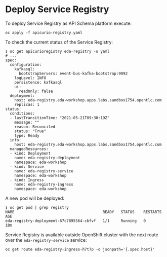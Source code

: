 # Deploy Service Registry

To deploy Service Registry as API Schema platform execute:

```shell script
oc apply -f apicurio-registry.yaml
```

To check the current status of the Service Registry:

```shell script
❯ oc get apicurioregistry eda-registry -o yaml
# ...
spec:
  configuration:
    kafkasql:
      bootstrapServers: event-bus-kafka-bootstrap:9092
    logLevel: INFO
    persistence: kafkasql
    ui:
      readOnly: false
  deployment:
    host: eda-registry.eda-workshop.apps.labs.sandbox1754.opentlc.com
    replicas: 1
status:
  conditions:
  - lastTransitionTime: "2021-05-21T09:30:19Z"
    message: ""
    reason: Reconciled
    status: "True"
    type: Ready
  info:
    host: eda-registry.eda-workshop.apps.labs.sandbox1754.opentlc.com
  managedResources:
  - kind: Deployment
    name: eda-registry-deployment
    namespace: eda-workshop
  - kind: Service
    name: eda-registry-service
    namespace: eda-workshop
  - kind: Ingress
    name: eda-registry-ingress
    namespace: eda-workshop
```

A new pod will be deployed:

```shell script
❯ oc get pod | grep registry
NAME                                       READY   STATUS    RESTARTS   AGE
eda-registry-deployment-67c7895564-cbfvf   1/1     Running   0          10m
```

Service Registry is available outside OpenShift cluster with the next route over
the `eda-registry-service` service:

```shell script
oc get route eda-registry-ingress-h7t7p -o jsonpath='{.spec.host}'
```
